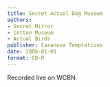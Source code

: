 ```yaml
---
title: Secret Actual Dog Museum
authors:
- Secret Mirror
- Cotton Museum
- Actual Birds
publisher: Casanova Temptations
date: 2006-01-01
format: CD-R
---
```

Recorded live on WCBN.
